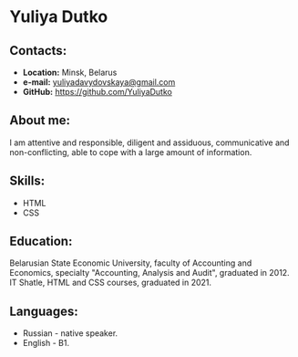 # Yuliya Dutko
## Contacts:
- **Location:** Minsk, Belarus
- **e-mail:** yuliyadavydovskaya@gmail.com
- **GitHub:** https://github.com/YuliyaDutko
## About me:
I am attentive and responsible, diligent and assiduous, communicative and non-conflicting, able to cope with a large amount of information.
## Skills:
- HTML
- CSS
## Education:
Belarusian State Economic University, faculty of Accounting and Economics, specialty "Accounting, Analysis and Audit", graduated in 2012.
IT Shatle, HTML and CSS courses, graduated in 2021.
## Languages:
- Russian - native speaker.
- English - B1.